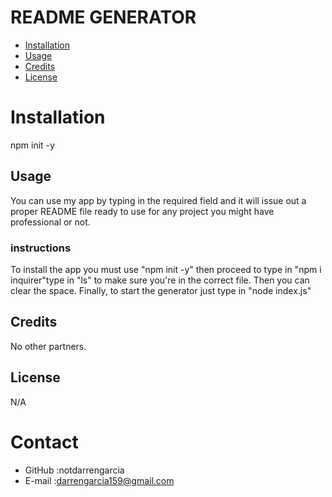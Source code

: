 # README GENERATOR

* [Installation](#installation)
* [Usage](#usage)
* [Credits](#credits)
* [License](#license)
# Installation
npm init -y
## Usage
You can use my app by typing in the required field and it will issue out a proper README file ready to use for any project you might have professional or not.
### instructions
To install the app you must use "npm init -y" then proceed to type in "npm i inquirer"type in "ls" to make sure you're in the correct file. Then you can clear the space. Finally, to start the generator just type in "node index.js"
## Credits
No other partners.
## License
N/A

# Contact
* GitHub :notdarrengarcia
* E-mail :darrengarcia159@gmail.com